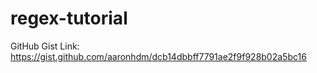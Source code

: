 # regex-tutorial
GitHub Gist Link:  https://gist.github.com/aaronhdm/dcb14dbbff7791ae2f9f928b02a5bc16

